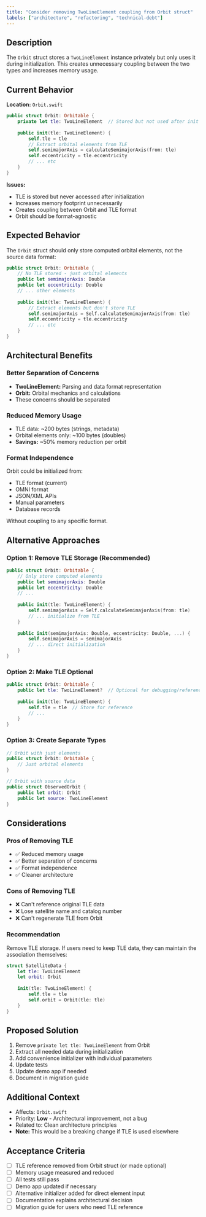```yaml
---
title: "Consider removing TwoLineElement coupling from Orbit struct"
labels: ["architecture", "refactoring", "technical-debt"]
---
```


## Description

The `Orbit` struct stores a `TwoLineElement` instance privately but only uses it during initialization. This creates unnecessary coupling between the two types and increases memory usage.

## Current Behavior

**Location:** `Orbit.swift`

```swift
public struct Orbit: Orbitable {
    private let tle: TwoLineElement  // Stored but not used after init
    
    public init(tle: TwoLineElement) {
        self.tle = tle
        // Extract orbital elements from TLE
        self.semimajorAxis = calculateSemimajorAxis(from: tle)
        self.eccentricity = tle.eccentricity
        // ... etc
    }
}
```

**Issues:**
- TLE is stored but never accessed after initialization
- Increases memory footprint unnecessarily
- Creates coupling between Orbit and TLE format
- Orbit should be format-agnostic

## Expected Behavior

The `Orbit` struct should only store computed orbital elements, not the source data format:

```swift
public struct Orbit: Orbitable {
    // No TLE stored - just orbital elements
    public let semimajorAxis: Double
    public let eccentricity: Double
    // ... other elements
    
    public init(tle: TwoLineElement) {
        // Extract elements but don't store TLE
        self.semimajorAxis = Self.calculateSemimajorAxis(from: tle)
        self.eccentricity = tle.eccentricity
        // ... etc
    }
}
```

## Architectural Benefits

### Better Separation of Concerns
- **TwoLineElement:** Parsing and data format representation
- **Orbit:** Orbital mechanics and calculations
- These concerns should be separated

### Reduced Memory Usage
- TLE data: ~200 bytes (strings, metadata)
- Orbital elements only: ~100 bytes (doubles)
- **Savings:** ~50% memory reduction per orbit

### Format Independence
Orbit could be initialized from:
- TLE format (current)
- OMNI format
- JSON/XML APIs
- Manual parameters
- Database records

Without coupling to any specific format.

## Alternative Approaches

### Option 1: Remove TLE Storage (Recommended)

```swift
public struct Orbit: Orbitable {
    // Only store computed elements
    public let semimajorAxis: Double
    public let eccentricity: Double
    // ...
    
    public init(tle: TwoLineElement) {
        self.semimajorAxis = Self.calculateSemimajorAxis(from: tle)
        // ... initialize from TLE
    }
    
    public init(semimajorAxis: Double, eccentricity: Double, ...) {
        self.semimajorAxis = semimajorAxis
        // ... direct initialization
    }
}
```

### Option 2: Make TLE Optional

```swift
public struct Orbit: Orbitable {
    public let tle: TwoLineElement?  // Optional for debugging/reference
    
    public init(tle: TwoLineElement) {
        self.tle = tle  // Store for reference
        // ...
    }
}
```

### Option 3: Create Separate Types

```swift
// Orbit with just elements
public struct Orbit: Orbitable {
    // Just orbital elements
}

// Orbit with source data
public struct ObservedOrbit {
    public let orbit: Orbit
    public let source: TwoLineElement
}
```

## Considerations

### Pros of Removing TLE
- ✅ Reduced memory usage
- ✅ Better separation of concerns
- ✅ Format independence
- ✅ Cleaner architecture

### Cons of Removing TLE
- ❌ Can't reference original TLE data
- ❌ Lose satellite name and catalog number
- ❌ Can't regenerate TLE from Orbit

### Recommendation
Remove TLE storage. If users need to keep TLE data, they can maintain the association themselves:

```swift
struct SatelliteData {
    let tle: TwoLineElement
    let orbit: Orbit
    
    init(tle: TwoLineElement) {
        self.tle = tle
        self.orbit = Orbit(tle: tle)
    }
}
```

## Proposed Solution

1. Remove `private let tle: TwoLineElement` from Orbit
2. Extract all needed data during initialization
3. Add convenience initializer with individual parameters
4. Update tests
5. Update demo app if needed
6. Document in migration guide

## Additional Context

- Affects: `Orbit.swift`
- Priority: **Low** - Architectural improvement, not a bug
- Related to: Clean architecture principles
- **Note:** This would be a breaking change if TLE is used elsewhere

## Acceptance Criteria

- [ ] TLE reference removed from Orbit struct (or made optional)
- [ ] Memory usage measured and reduced
- [ ] All tests still pass
- [ ] Demo app updated if necessary
- [ ] Alternative initializer added for direct element input
- [ ] Documentation explains architectural decision
- [ ] Migration guide for users who need TLE reference

